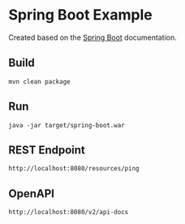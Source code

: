 # Spring Boot Example

Created based on the [Spring Boot](https://spring.io/guides/gs/spring-boot/) documentation.

## Build

```
mvn clean package
```

## Run

```
java -jar target/spring-boot.war
```

## REST Endpoint

```
http://localhost:8080/resources/ping
```

## OpenAPI

```
http://localhost:8080/v2/api-docs
```
